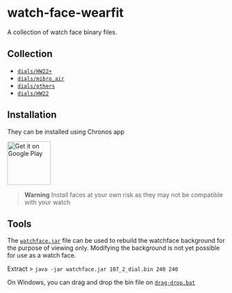 # watch-face-wearfit
 
 A collection of watch face binary files.

 ## Collection

 - [`dials/HW22+`](dials/HW22+/README.md)
 - [`dials/mibro_air`](dials/mibro_air/README.md)
 - [`dials/others`](dials/others/README.md)
 - [`dials/HW22`](dials/HW22/README.md)

## Installation
 
 They can be installed using Chronos app
 
 <a href='https://play.google.com/store/apps/details?id=com.fbiego.chronos&pcampaignid=pcampaignidMKT-Other-global-all-co-prtnr-py-PartBadge-Mar2515-1'><img alt='Get it on Google Play' height="100px" src='https://play.google.com/intl/en_us/badges/static/images/badges/en_badge_web_generic.png'/></a>


> **Warning**
> Install faces at your own risk as they may not be compatible with your watch

## Tools

The [`watchface.jar`](tools/watchface.jar) file can be used to rebuild the watchface background for the purpose of viewing only. Modifying the background is not yet possible for use as a watch face.

Extract > `java -jar watchface.jar 107_2_dial.bin 240 240`

On Windows, you can drag and drop the bin file on [`drag-drop.bat`](tools/drag-drop)

